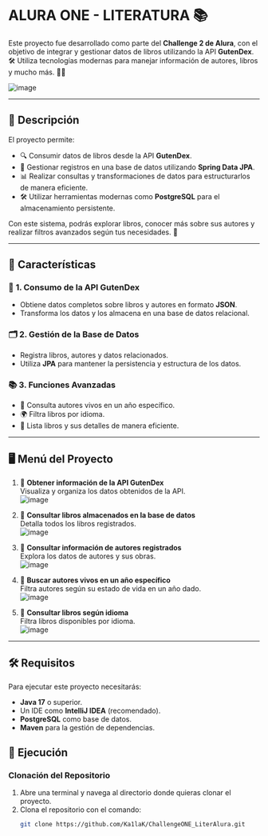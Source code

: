 # **ALURA ONE - LITERATURA** 📚

Este proyecto fue desarrollado como parte del **Challenge 2 de Alura**, con el objetivo de integrar y gestionar datos de libros utilizando la API **GutenDex**. 🛠️ Utiliza tecnologías modernas para manejar información de autores, libros y mucho más. 📖✨  

![image](https://github.com/user-attachments/assets/82590250-5801-46b3-bf86-eeaabc594f0c)

---

## 🌟 **Descripción**

El proyecto permite:
- 🔍 Consumir datos de libros desde la API **GutenDex**.
- 📂 Gestionar registros en una base de datos utilizando **Spring Data JPA**.
- 📊 Realizar consultas y transformaciones de datos para estructurarlos de manera eficiente.
- 🛠️ Utilizar herramientas modernas como **PostgreSQL** para el almacenamiento persistente.

Con este sistema, podrás explorar libros, conocer más sobre sus autores y realizar filtros avanzados según tus necesidades. 🎯  

---

## 🧩 **Características**

### 🚀 **1. Consumo de la API GutenDex**
- Obtiene datos completos sobre libros y autores en formato **JSON**.
- Transforma los datos y los almacena en una base de datos relacional.

### 🗂️ **2. Gestión de la Base de Datos**
- Registra libros, autores y datos relacionados.
- Utiliza **JPA** para mantener la persistencia y estructura de los datos.

### 📚 **3. Funciones Avanzadas**
- 🔎 Consulta autores vivos en un año específico.
- 🌍 Filtra libros por idioma.
- 📝 Lista libros y sus detalles de manera eficiente.

---

## 🖥️ **Menú del Proyecto**

1. 📌 **Obtener información de la API GutenDex**  
   Visualiza y organiza los datos obtenidos de la API.  
   ![image](https://github.com/user-attachments/assets/0dd8ed68-5fb5-43ae-8fe5-e1505fd1fd0a)

2. 📌 **Consultar libros almacenados en la base de datos**  
   Detalla todos los libros registrados.  
   ![image](https://github.com/user-attachments/assets/b2ddb402-9ddc-46f9-8ba8-e12dab853fbd)

3. 📌 **Consultar información de autores registrados**  
   Explora los datos de autores y sus obras.  
   ![image](https://github.com/user-attachments/assets/af71ac2a-9df8-4a75-9f88-b2686de187d5)

4. 📌 **Buscar autores vivos en un año específico**  
   Filtra autores según su estado de vida en un año dado.  
   ![image](https://github.com/user-attachments/assets/c5193397-9550-49a3-8149-01d8cdfa68bb)

5. 📌 **Consultar libros según idioma**  
   Filtra libros disponibles por idioma.  
   ![image](https://github.com/user-attachments/assets/40d691c0-8766-414f-a5d9-6538d04dc1bc)

---

## 🛠️ **Requisitos**

Para ejecutar este proyecto necesitarás:
- **Java 17** o superior.  
- Un IDE como **IntelliJ IDEA** (recomendado).  
- **PostgreSQL** como base de datos.  
- **Maven** para la gestión de dependencias.


## 🚀 **Ejecución**

### **Clonación del Repositorio**
1. Abre una terminal y navega al directorio donde quieras clonar el proyecto.  
2. Clona el repositorio con el comando:  
   ```bash
   git clone https://github.com/Ka1laK/ChallengeONE_LiterAlura.git

